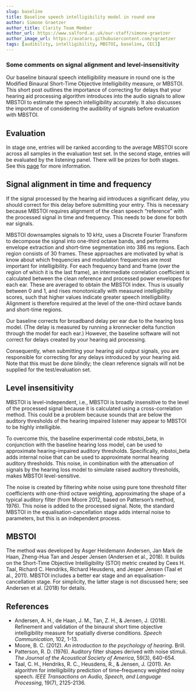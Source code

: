 ```yaml
---
slug: baseline
title: Baseline speech intelligibility model in round one
author: Simone Graetzer
author_title: Clarity Team Member
author_url: https://www.salford.ac.uk/our-staff/simone-graetzer
author_image_url: https://avatars.githubusercontent.com/sgraetzer
tags: [audibility, intelligibility, MBSTOI, baseline, CEC1]
---
```


### Some comments on signal alignment and level-insensitivity

Our baseline binaural speech intelligibility measure in round one is the Modified Binaural Short-Time Objective Intelligibility measure, or MBSTOI. This short post outlines the importance of correcting for delays that your hearing aid processing algorithm introduces into the audio signals to allow MBSTOI to estimate the speech intelligibility accurately. It also discusses the importance of considering the audibility of signals before evaluation with MBSTOI.

## Evaluation

In stage one, entries will be ranked according to the average MBSTOI score across all samples in the evaluation test set. In the second stage, entries will be evaluated by the listening panel. There will be prizes for both stages. See this [page](https://claritychallenge.github.io/clarity_CEC1_doc/docs/cec1_rules) for more information.

## Signal alignment in time and frequency

If the signal processed by the hearing aid introduces a significant delay, you should correct for this delay before submitting your entry. This is necessary because MBSTOI requires alignment of the clean speech “reference” with the processed signal in time and frequency. This needs to be done for both ear signals.

MBSTOI downsamples signals to 10 kHz, uses a Discrete Fourier Transform to decompose the signal into one-third octave bands, and performs envelope extraction and short-time segmentation into 386 ms regions. Each region consists of 30 frames. These approaches are motivated by what is know about which frequencies and modulation frequencies are most important for intelligibility. For each frequency band and frame (over the region of which it is the last frame), an intermediate correlation coefficient is calculated between the clean reference and processed power envelopes for each ear. These are averaged to obtain the MBSTOI index. Thus is usually between 0 and 1, and rises monotonically with measured intelligibility scores, such that higher values indicate greater speech intelligibility. Alignment is therefore required at the level of the one-third octave bands and short-time regions.

Our baseline corrects for broadband delay per ear due to the hearing loss model. (The delay is measured by running a kronnecker delta function through the model for each ear.) However, the baseline software will not correct for delays created by your hearing aid processing.

Consequently, when submitting your hearing aid output signals, you are responsible for correcting for any delays introduced by your hearing aid. Note that this must be done blindly; the clean reference signals will not be supplied for the test/evaluation set.

## Level insensitivity

MBSTOI is level-independent, i.e., MBSTOI is broadly insensitive to the level of the processed signal because it is calculated using a cross-correlation method. This could be a problem because sounds that are below the auditory thresholds of the hearing impaired listener may appear to MBSTOI to be highly intelligible.

To overcome this, the baseline experimental code mbstoi_beta, in conjunction with the baseline hearing loss model, can be used to approximate hearing-impaired auditory thresholds. Specifically, mbstoi_beta adds internal noise that can be used to approximate normal hearing auditory thresholds. This noise, in combination with the attenuation of signals by the hearing loss model to simulate raised auditory thresholds, makes MBSTOI level-sensitive.

The noise is created by filtering white noise using pure tone threshold filter coefficients with one-third octave weighting, approximating the shape of a typical auditory filter (from Moore 2012, based on Patterson’s method, 1976). This noise is added to the processed signal. Note, the standard MBSTOI in the equalisation-cancellation stage adds internal noise to parameters, but this is an independent process.

## MBSTOI

The method was developed by Asger Heidemann Andersen, Jan Mark de Haan, Zheng-Hua Tan and Jesper Jensen (Andersen et al., 2018). It builds on the Short-Time Objective Intelligibility (STOI) metric created by Cees H. Taal, Richard C. Hendriks, Richard Heusdens, and Jesper Jensen (Taal et al., 2011). MBSTOI includes a better ear stage and an equalisation-cancellation stage. For simplicity, the latter stage is not discussed here; see Andersen et al. (2018) for details.

## References

- Andersen, A. H., de Haan, J. M., Tan, Z. H., & Jensen, J. (2018). Refinement and validation of the binaural short time objective intelligibility measure for spatially diverse conditions. *Speech Communication*, 102, 1-13.
- Moore, B. C. (2012). *An introduction to the psychology of hearing*. Brill.
- Patterson, R. D. (1976). Auditory filter shapes derived with noise stimuli. *The Journal of the Acoustical Society of America*, 59(3), 640-654.
- Taal, C. H., Hendriks, R. C., Heusdens, R., & Jensen, J. (2011). An algorithm for intelligibility prediction of time–frequency weighted noisy speech. *IEEE Transactions on Audio, Speech, and Language Processing*, 19(7), 2125-2136.

